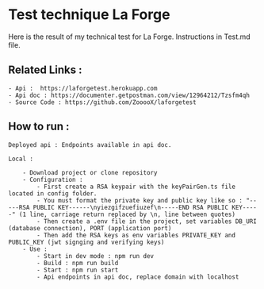 # Test technique La Forge

Here is the result of my technical test for La Forge. Instructions in Test.md file.

## Related Links :  
    - Api :  https://laforgetest.herokuapp.com  
    - Api doc : https://documenter.getpostman.com/view/12964212/Tzsfm4qh  
    - Source Code : https://github.com/ZooooX/laforgetest  
    
## How to run :  
    Deployed api : Endpoints available in api doc.  
    
    Local :  
    
        - Download project or clone repository  
        - Configuration :
            - First create a RSA keypair with the keyPairGen.ts file located in config folder.  
            - You must format the private key and public key like so : "-----RSA PUBLIC KEY------\nyiezgifzuefiuzef\n-----END RSA PUBLIC KEY-----" (1 line, carriage return replaced by \n, line between quotes)  
            - Then create a .env file in the project, set variables DB_URI (database connection), PORT (application port)  
            - Then add the RSA keys as env variables PRIVATE_KEY and PUBLIC_KEY (jwt signging and verifying keys)  
        - Use :  
            - Start in dev mode : npm run dev  
            - Build : npm run build  
            - Start : npm run start  
            - Api endpoints in api doc, replace domain with localhost


##                 
